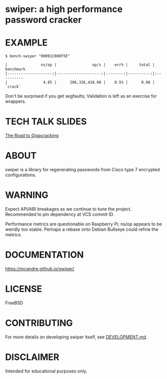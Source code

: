 # swiper: a high performance password cracker

# EXAMPLE

```console
$ bench-swiper "00091C080F5E"

|               ns/op |                op/s |    err% |     total | benchmark
|--------------------:|--------------------:|--------:|----------:|:----------
|                4.85 |      206,326,418.08 |    0.5% |      0.98 | `crack`
```

Don't be surprised if you get segfaults; Validation is left as an exercise for wrappers.

# TECH TALK SLIDES

[The Road to Gigacracking](https://app.box.com/s/w5n4h9gxhgdzo85e5zvlv1w0e71y2ti3)

# ABOUT

swiper is a library for regenerating passwords from Cisco type 7 encrypted configurations.

# WARNING

Expect API/ABI breakages as we continue to tune the project. Recommended to pin dependency at VCS commit ID.

Performance metrics are questionable on Raspberry Pi; ns/op appears to be weirdly too stable. Perhaps a rebase onto Debian Bullseye could refine the metrics.

# DOCUMENTATION

https://mcandre.github.io/swiper/

# LICENSE

FreeBSD

# CONTRIBUTING

For more details on developing swiper itself, see [DEVELOPMENT.md](DEVELOPMENT.md).

# DISCLAIMER

Intended for educational purposes only.

